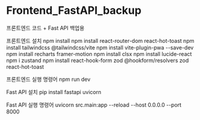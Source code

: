 # Frontend_FastAPI_backup
프론트엔드 코드 + Fast API 백업용


프론트엔드 설치
npm install
npm install react-router-dom react-hot-toast
npm install tailwindcss @tailwindcss/vite
npm install vite-plugin-pwa --save-dev
npm install recharts framer-motion
npm install clsx
npm install lucide-react
npm i zustand
npm install react-hook-form zod @hookform/resolvers zod react-hot-toast

프론트엔드 실행 명령어
npm run dev

Fast API 설치
pip install fastapi uvicorn

Fast API 실행 명령어
uvicorn src.main:app --reload --host 0.0.0.0 --port 8000